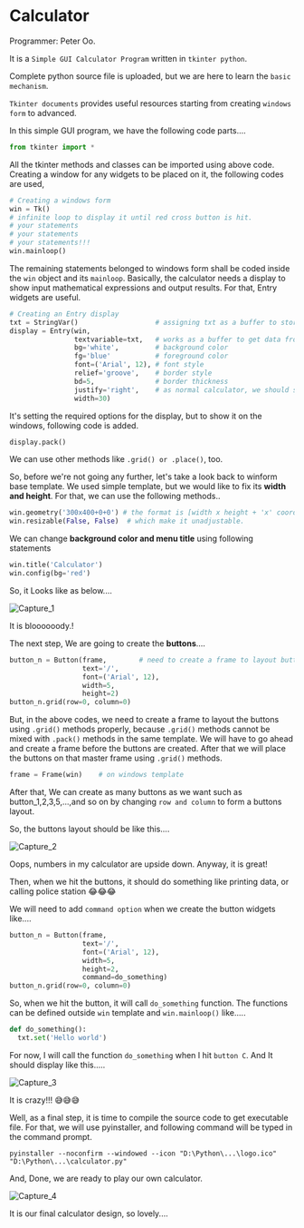 # Calculator
Programmer: Peter Oo.

It is a `Simple GUI Calculator Program` written in `tkinter python`.

Complete python source file is uploaded, but we are here to learn the `basic mechanism`.

`Tkinter documents` provides useful resources starting from creating `windows form` to advanced.

In this simple GUI program, we have the following code parts....

```python
from tkinter import *
```
All the tkinter methods and classes can be imported using above code.
Creating a window for any widgets to be placed on it, the following codes are used,
```python
# Creating a windows form
win = Tk()
# infinite loop to display it until red cross button is hit.
# your statements
# your statements
# your statements!!!
win.mainloop()
```
The remaining statements belonged to windows form shall be coded inside the `win` object and its `mainloop`.
Basically, the calculator needs a display to show input mathematical expressions and output results. For that, Entry widgets are useful.
```python
# Creating an Entry display
txt = StringVar()                   # assigning txt as a buffer to store string data
display = Entry(win,
                textvariable=txt,   # works as a buffer to get data from entry or to set data to entry
                bg='white',         # background color
                fg='blue'           # foreground color
                font=('Arial', 12), # font style
                relief='groove',    # border style
                bd=5,               # border thickness
                justify='right',    # as normal calculator, we should set cursor at the right side the display
                width=30)
```
It's setting the required options for the display, but to show it on the windows, following code is added.
```python
display.pack()
```
We can use other methods like `.grid() or .place()`, too.

So, before we're not going any further, let's take a look back to winform base template.
We used simple template, but we would like to fix its **width and height**. For that, we can use the following methods..
```python
win.geometry('300x400+0+0') # the format is [width x height + 'x' coordinate + 'y' coordinate]
win.resizable(False, False)  # which make it unadjustable.
```
We can change **background color and menu title** using following statements
```python
win.title('Calculator')
win.config(bg='red')
```
So, it Looks like as below....

![Capture_1](https://user-images.githubusercontent.com/93751945/179067696-e1f1630a-23d3-4731-ad03-4bd12b70e4d6.PNG)

It is bloooooody.!

The next step, We are going to create the **buttons**....
```python
button_n = Button(frame,        # need to create a frame to layout buttons using .grid() methods
                  text='/',
                  font=('Arial', 12),
                  width=5,
                  height=2)
button_n.grid(row=0, column=0)
```
But, in the above codes, we need to create a frame to layout the buttons using `.grid()` methods properly, because `.grid()` methods cannot be mixed with `.pack()` methods in the same template.
We will have to go ahead and create a frame before the buttons are created. After that we will place the buttons on that master frame using `.grid()` methods.
```python
frame = Frame(win)    # on windows template
```
After that, We can create as many buttons as we want such as button_1,2,3,5,...,and so on by changing `row and column` to form a buttons layout.

So, the buttons layout should be like this....

![Capture_2](https://user-images.githubusercontent.com/93751945/179078002-43b137cf-9935-411c-97c3-78f8cc53847b.PNG)

Oops, numbers in my calculator are upside down. Anyway, it is great!

Then, when we hit the buttons, it should do something like printing data, or calling police station :joy::joy::joy:

We will need to add `command option` when we create the button widgets like....
```python
button_n = Button(frame,    
                  text='/',
                  font=('Arial', 12),
                  width=5,
                  height=2,
                  command=do_something)
button_n.grid(row=0, column=0)
```
So, when we hit the button, it will call `do_something` function. The functions can be defined outside `win` template and `win.mainloop()` like.....
```python
def do_something():
  txt.set('Hello world')
```
For now, I will call the function `do_something` when I hit `button C`. And It should display like this.....

![Capture_3](https://user-images.githubusercontent.com/93751945/179088656-f0a5038d-5b8f-45ab-bfc9-98625b16327d.PNG)

It is crazy!!! 😅😅😅

Well, as a final step, it is time to compile the source code to get executable file. For that, we will use pyinstaller, and following command will be typed in the command prompt.

`pyinstaller --noconfirm --windowed --icon "D:\Python\...\logo.ico" "D:\Python\...\calculator.py"`

And, Done, we are ready to play our own calculator.

![Capture_4](https://user-images.githubusercontent.com/93751945/179090014-32aa7491-83de-4764-8cfa-2b14f5518a35.PNG)

It is our final calculator design, so lovely....









